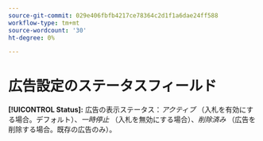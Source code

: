 ```yaml
---
source-git-commit: 029e406fbfb4217ce78364c2d1f1a6dae24ff588
workflow-type: tm+mt
source-wordcount: '30'
ht-degree: 0%

---
```

# 広告設定のステータスフィールド

**[!UICONTROL Status]:** 広告の表示ステータス：*アクティブ* （入札を有効にする場合。デフォルト）、*一時停止* （入札を無効にする場合）、*削除済み* （広告を削除する場合。既存の広告のみ）。
